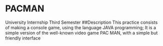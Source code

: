 # PACMAN
University Internship Third Semester
##Description
This practice consists of making a console game, using the language JAVA programming; It is a simple version of the well-known video game PAC MAN, with a simple but friendly interface
